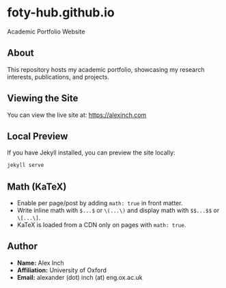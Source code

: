 # foty-hub.github.io
Academic Portfolio Website

## About
This repository hosts my academic portfolio, showcasing my research interests, publications, and projects.

## Viewing the Site
You can view the live site at: https://alexinch.com

## Local Preview
If you have Jekyll installed, you can preview the site locally:
```bash
jekyll serve
```

## Math (KaTeX)
- Enable per page/post by adding `math: true` in front matter.
- Write inline math with `$...$` or `\(...\)` and display math with `$$...$$` or `\[...\]`.
- KaTeX is loaded from a CDN only on pages with `math: true`.

## Author
- **Name:** Alex Inch
- **Affiliation:** University of Oxford
- **Email:** alexander (dot) inch (at) eng.ox.ac.uk
